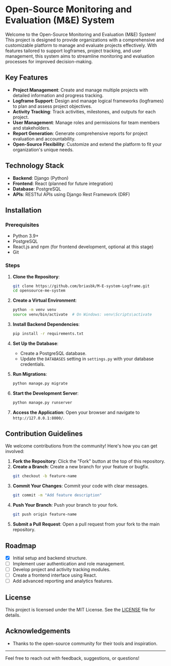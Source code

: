 # Open-Source Monitoring and Evaluation (M&E) System

Welcome to the Open-Source Monitoring and Evaluation (M&E) System! This project is designed to provide organizations with a comprehensive and customizable platform to manage and evaluate projects effectively. With features tailored to support logframes, project tracking, and user management, this system aims to streamline monitoring and evaluation processes for improved decision-making.

## Key Features

- **Project Management**: Create and manage multiple projects with detailed information and progress tracking.
- **Logframe Support**: Design and manage logical frameworks (logframes) to plan and assess project objectives.
- **Activity Tracking**: Track activities, milestones, and outputs for each project.
- **User Management**: Manage roles and permissions for team members and stakeholders.
- **Report Generation**: Generate comprehensive reports for project evaluation and accountability.
- **Open-Source Flexibility**: Customize and extend the platform to fit your organization's unique needs.

## Technology Stack

- **Backend**: Django (Python)
- **Frontend**: React (planned for future integration)
- **Database**: PostgreSQL
- **APIs**: RESTful APIs using Django Rest Framework (DRF)

## Installation

### Prerequisites

- Python 3.9+
- PostgreSQL
- React.js and npm (for frontend development, optional at this stage)
- Git

### Steps

1. **Clone the Repository**:
   ```bash
   git clone https://github.com/briasbk/M-E-system-Logframe.git
   cd opensource-me-system
   ```

2. **Create a Virtual Environment**:
   ```bash
   python -m venv venv
   source venv/bin/activate  # On Windows: venv\Scripts\activate
   ```

3. **Install Backend Dependencies**:
   ```bash
   pip install -r requirements.txt
   ```

4. **Set Up the Database**:
   - Create a PostgreSQL database.
   - Update the `DATABASES` setting in `settings.py` with your database credentials.

5. **Run Migrations**:
   ```bash
   python manage.py migrate
   ```

6. **Start the Development Server**:
   ```bash
   python manage.py runserver
   ```

7. **Access the Application**:
   Open your browser and navigate to `http://127.0.0.1:8000/`.

## Contribution Guidelines

We welcome contributions from the community! Here's how you can get involved:

1. **Fork the Repository**: Click the "Fork" button at the top of this repository.
2. **Create a Branch**: Create a new branch for your feature or bugfix.
   ```bash
   git checkout -b feature-name
   ```
3. **Commit Your Changes**: Commit your code with clear messages.
   ```bash
   git commit -m "Add feature description"
   ```
4. **Push Your Branch**: Push your branch to your fork.
   ```bash
   git push origin feature-name
   ```
5. **Submit a Pull Request**: Open a pull request from your fork to the main repository.

## Roadmap

- [x] Initial setup and backend structure.
- [ ] Implement user authentication and role management.
- [ ] Develop project and activity tracking modules.
- [ ] Create a frontend interface using React.
- [ ] Add advanced reporting and analytics features.

## License

This project is licensed under the MIT License. See the [LICENSE](LICENSE) file for details.

## Acknowledgements

- Thanks to the open-source community for their tools and inspiration.

---

Feel free to reach out with feedback, suggestions, or questions!
